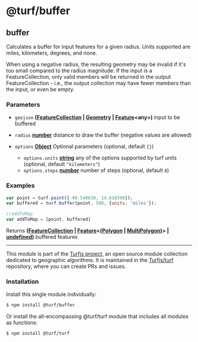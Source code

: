 # @turf/buffer

<!-- Generated by documentation.js. Update this documentation by updating the source code. -->

## buffer

Calculates a buffer for input features for a given radius. Units supported are miles, kilometers, degrees, and none.

When using a negative radius, the resulting geometry may be invalid if
it's too small compared to the radius magnitude. If the input is a
FeatureCollection, only valid members will be returned in the output
FeatureCollection - i.e., the output collection may have fewer members than
the input, or even be empty.

### Parameters

*   `geojson` **([FeatureCollection][1] | [Geometry][2] | [Feature][3]\<any>)** input to be buffered
*   `radius` **[number][4]** distance to draw the buffer (negative values are allowed)
*   `options` **[Object][5]** Optional parameters (optional, default `{}`)

    *   `options.units` **[string][6]** any of the options supported by turf units (optional, default `"kilometers"`)
    *   `options.steps` **[number][4]** number of steps (optional, default `8`)

### Examples

```javascript
var point = turf.point([-90.548630, 14.616599]);
var buffered = turf.buffer(point, 500, {units: 'miles'});

//addToMap
var addToMap = [point, buffered]
```

Returns **([FeatureCollection][1] | [Feature][3]<([Polygon][7] | [MultiPolygon][8])> | [undefined][9])** buffered features

[1]: https://tools.ietf.org/html/rfc7946#section-3.3

[2]: https://tools.ietf.org/html/rfc7946#section-3.1

[3]: https://tools.ietf.org/html/rfc7946#section-3.2

[4]: https://developer.mozilla.org/docs/Web/JavaScript/Reference/Global_Objects/Number

[5]: https://developer.mozilla.org/docs/Web/JavaScript/Reference/Global_Objects/Object

[6]: https://developer.mozilla.org/docs/Web/JavaScript/Reference/Global_Objects/String

[7]: https://tools.ietf.org/html/rfc7946#section-3.1.6

[8]: https://tools.ietf.org/html/rfc7946#section-3.1.7

[9]: https://developer.mozilla.org/docs/Web/JavaScript/Reference/Global_Objects/undefined

<!-- This file is automatically generated. Please don't edit it directly. If you find an error, edit the source file of the module in question (likely index.js or index.ts), and re-run "yarn docs" from the root of the turf project. -->

---

This module is part of the [Turfjs project](https://turfjs.org/), an open source module collection dedicated to geographic algorithms. It is maintained in the [Turfjs/turf](https://github.com/Turfjs/turf) repository, where you can create PRs and issues.

### Installation

Install this single module individually:

```sh
$ npm install @turf/buffer
```

Or install the all-encompassing @turf/turf module that includes all modules as functions:

```sh
$ npm install @turf/turf
```
